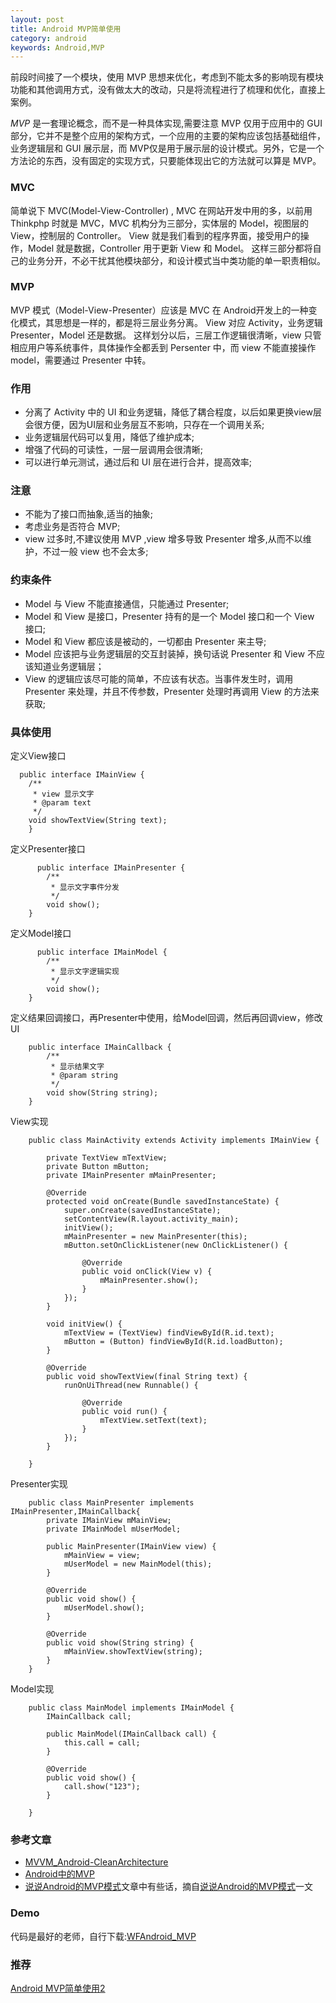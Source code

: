 ```yaml
---
layout: post
title: Android MVP简单使用
category: android
keywords: Android,MVP
---
```


前段时间接了一个模块，使用 MVP 思想来优化，考虑到不能太多的影响现有模块功能和其他调用方式，没有做太大的改动，只是将流程进行了梳理和优化，直接上案例。

<em>MVP</em> 是一套理论概念，而不是一种具体实现,需要注意 MVP 仅用于应用中的 GUI 部分，它并不是整个应用的架构方式，一个应用的主要的架构应该包括基础组件，业务逻辑层和 GUI 展示层，而 MVP仅是用于展示层的设计模式。另外，它是一个方法论的东西，没有固定的实现方式，只要能体现出它的方法就可以算是 MVP。

### MVC

简单说下 MVC(Model-View-Controller) , MVC 在网站开发中用的多，以前用 Thinkphp 时就是 MVC，MVC 机构分为三部分，实体层的 Model，视图层的 View，控制层的 Controller。
View 就是我们看到的程序界面，接受用户的操作，Model 就是数据，Controller 用于更新 View 和 Model。
这样三部分都将自己的业务分开，不必干扰其他模块部分，和设计模式当中类功能的单一职责相似。

### MVP

MVP 模式（Model-View-Presenter）应该是 MVC 在 Android开发上的一种变化模式，其思想是一样的，都是将三层业务分离。
View 对应 Activity，业务逻辑 Presenter，Model 还是数据。
这样划分以后，三层工作逻辑很清晰，view 只管相应用户等系统事件，具体操作全都丢到 Persenter 中，而 view 不能直接操作 model，需要通过 Presenter 中转。

### 作用
    
* 分离了 Activity 中的 UI 和业务逻辑，降低了耦合程度，以后如果更换view层会很方便，因为UI层和业务层互不影响，只存在一个调用关系;
* 业务逻辑层代码可以复用，降低了维护成本;
* 增强了代码的可读性，一层一层调用会很清晰;
* 可以进行单元测试，通过后和 UI 层在进行合并，提高效率;

### 注意

* 不能为了接口而抽象,适当的抽象;
* 考虑业务是否符合 MVP;
* view 过多时,不建议使用 MVP ,view 增多导致 Presenter 增多,从而不以维护，不过一般 view 也不会太多;

### 约束条件

* Model 与 View 不能直接通信，只能通过 Presenter;
* Model 和 View 是接口，Presenter 持有的是一个 Model 接口和一个 View 接口;
* Model 和 View 都应该是被动的，一切都由 Presenter 来主导;
* Model 应该把与业务逻辑层的交互封装掉，换句话说 Presenter 和 View 不应该知道业务逻辑层；
* View 的逻辑应该尽可能的简单，不应该有状态。当事件发生时，调用 Presenter 来处理，并且不传参数，Presenter 处理时再调用 View 的方法来获取;

### 具体使用

定义View接口

      public interface IMainView {
        /**
         * view 显示文字
         * @param text
         */
        void showTextView(String text);
        }


定义Presenter接口


          public interface IMainPresenter {
            /**
             * 显示文字事件分发
             */
            void show();
        }


定义Model接口


          public interface IMainModel {
            /**
             * 显示文字逻辑实现
             */
            void show();
        }


定义结果回调接口，再Presenter中使用，给Model回调，然后再回调view，修改UI


        public interface IMainCallback {
            /**
             * 显示结果文字 
             * @param string
             */
            void show(String string);
        }


View实现


        public class MainActivity extends Activity implements IMainView {

            private TextView mTextView;
            private Button mButton;
            private IMainPresenter mMainPresenter;

            @Override
            protected void onCreate(Bundle savedInstanceState) {
                super.onCreate(savedInstanceState);
                setContentView(R.layout.activity_main);
                initView();
                mMainPresenter = new MainPresenter(this);
                mButton.setOnClickListener(new OnClickListener() {
                    
                    @Override
                    public void onClick(View v) {
                        mMainPresenter.show();
                    }
                });
            }

            void initView() {
                mTextView = (TextView) findViewById(R.id.text);
                mButton = (Button) findViewById(R.id.loadButton);
            }

            @Override
            public void showTextView(final String text) {
                runOnUiThread(new Runnable() {
                    
                    @Override
                    public void run() {
                        mTextView.setText(text);
                    }
                });
            }
            
        }


Presenter实现


        public class MainPresenter implements IMainPresenter,IMainCallback{
            private IMainView mMainView;
            private IMainModel mUserModel;

            public MainPresenter(IMainView view) {
                mMainView = view;
                mUserModel = new MainModel(this);
            }
            
            @Override
            public void show() {
                mUserModel.show();
            }

            @Override
            public void show(String string) {
                mMainView.showTextView(string);
            }
        }


Model实现

        public class MainModel implements IMainModel {
            IMainCallback call;

            public MainModel(IMainCallback call) {
                this.call = call;
            }

            @Override
            public void show() {
                call.show("123");
            }

        }    

### 参考文章

* [MVVM_Android-CleanArchitecture](http://rocko.xyz/2015/11/07/MVVM_Android-CleanArchitecture/)
* [Android中的MVP](http://rocko.xyz/2015/02/06/Android%E4%B8%AD%E7%9A%84MVP/)
* [说说Android的MVP模式](http://toughcoder.net/blog/2015/11/29/understanding-android-mvp-pattern/)文章中有些话，摘自[说说Android的MVP模式](http://toughcoder.net/blog/2015/11/29/understanding-android-mvp-pattern/)一文

### Demo

代码是最好的老师，自行下载:[WFAndroid_MVP](https://github.com/whiskeyfei/WFAndroidDemo/tree/master/WFAndroid_MVP)

### 推荐

[Android MVP简单使用2](http://doraemonyu.me/android/2015/12/17/android-use-mvp2.html)